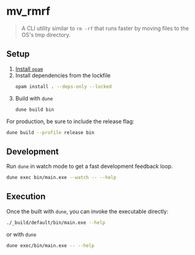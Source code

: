 # mv_rmrf

> A CLI utility similar to `rm -rf` that runs faster by moving files to the OS's tmp directory.

## Setup

1. [Install `opam`](https://opam.ocaml.org/doc/Install.html)
2. Install dependencies from the lockfile
   ```sh
   opam install . --deps-only --locked
   ```
3. Build with `dune`
   ```sh
   dune build bin
   ```

For production, be sure to include the release flag:

```sh
dune build --profile release bin
```

## Development

Run `dune` in watch mode to get a fast development feedback loop.

```sh
dune exec bin/main.exe --watch -- --help
```

## Execution

Once the built with `dune`, you can invoke the executable directly:

```sh
./_build/default/bin/main.exe --help
```

or with `dune`

```sh
dune exec/bin/main.exe -- --help
```

